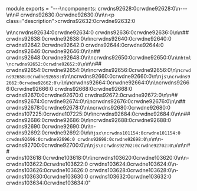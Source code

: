 module.exports = "---\ncomponents: crwdns92628:0crwdne92628:0\n---\n\n# crwdns92630:0crwdne92630:0\n\n<p class=\"description\">crwdns92632:0crwdne92632:0</p>\n\ncrwdns92634:0crwdne92634:0 crwdns92636:0crwdne92636:0\n\n## crwdns92638:0crwdne92638:0\n\ncrwdns92640:0crwdne92640:0 crwdns92642:0crwdne92642:0 crwdns92644:0crwdne92644:0 crwdns92646:0crwdne92646:0\n\n## crwdns92648:0crwdne92648:0\n\ncrwdns92650:0crwdne92650:0\n\n```html\ncrwdns92652:0crwdne92652:0\n```\n\n## crwdns92654:0crwdne92654:0\n\ncrwdns92656:0crwdne92656:0\n\n`crwdns92658:0crwdne92658:0`\n\ncrwdns92660:0crwdne92660:0\n\n```js\ncrwdns92662:0crwdne92662:0\n```\n\ncrwdns92664:0crwdne92664:0\n\ncrwdns92666:0crwdne92666:0 crwdns92668:0crwdne92668:0 crwdns92670:0crwdne92670:0 crwdns92672:0crwdne92672:0\n\n## crwdns92674:0crwdne92674:0\n\ncrwdns92676:0crwdne92676:0\n\n## crwdns92678:0crwdne92678:0\n\ncrwdns92680:0crwdne92680:0 crwdns107225:0crwdne107225:0\n\ncrwdns92684:0crwdne92684:0\n\n## crwdns92686:0crwdne92686:0\n\ncrwdns92688:0crwdne92688:0 crwdns92690:0crwdne92690:0\n\n- crwdns92692:0crwdne92692:0\n\n```jsx\ncrwdns101154:0crwdne101154:0 crwdns92696:0crwdne92696:0 crwdns92698:0crwdne92698:0\n```\n\n- crwdns92700:0crwdne92700:0\n\n```js\ncrwdns92702:0crwdne92702:0\n```\n\n## crwdns103618:0crwdne103618:0\n\ncrwdns103620:0crwdne103620:0\n\n- crwdns103622:0crwdne103622:0 crwdns103624:0crwdne103624:0\n- crwdns103626:0crwdne103626:0 crwdns103628:0crwdne103628:0\n- crwdns103630:0crwdne103630:0 crwdns103632:0crwdne103632:0 crwdns103634:0crwdne103634:0"